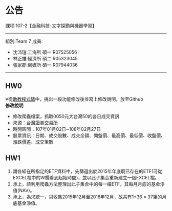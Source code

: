 # 公告
課程:107-2【金融科技-文字探勘與機器學習】  
****
組別:Team 7
成員:
* 沈沛瑄:工海所 碩一 R07525056  
* 林正雄:經濟所 碩二 R05323045
* 張家郡:網媒所 碩一 R07944036
****
## HW0  
※從[助教程式碼](https://github.com/MiccWan/Political-News-Analysis)中，挑出一段功能修改後並寫上修改說明，放至Github  
**修改說明**  
* 修改爬蟲檔案，抓取0050元大台灣50的各日成交資訊  
* 來源：[台灣證券交易所](http://www.twse.com.tw/exchangeReport/STOCK_DAY?response=html&date=20180101&stockNo=0050)  
* 時間區間：107年01月02日~108年02月27日  
* 股票資訊：日期、成交股數、成交金額、開盤價、最高價、最低價、收盤價、漲跌價差、成交筆數  
## HW1  
1. 請各組在所指定的ETF資料中，先篩選出於2015年年底既已存在的ETF(可從EXCEL檔中的W欄看到起始時間)，並以此子集合重新建立一個EXCEL檔。  
2. 承上，請利用爬蟲方法整理出此子集合中的每一檔ETF，其每月月底的基金淨值(NAV)。  
3. 承上，為求統一，只收集2015年12月至2018年12月，故共有1+36 = 37筆的月底基金淨值。  